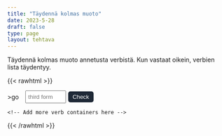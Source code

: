 ```yaml
---
title: "Täydennä kolmas muoto"
date: 2023-5-28
draft: false
type: page
layout: tehtava
---
```


Täydennä kolmas muoto annetusta verbistä. Kun vastaat oikein, verbien lista täydentyy.

{{< rawhtml >}}
<div id="tehtava">    
  <div id="verb-list"></div>

  <div id="exercise">
    <div class="verb-container">
>
      <div class="verb">go</div>
      <input type="text" class="answer" placeholder="third form">
      <button class="check-btn">Check</button>
    </div>

    <!-- Add more verb containers here -->
  </div>
</div>

<style>
.verb-container {
  display: flex;
  align-items: center;
  margin-bottom: 10px;
  margin-top: 0.5em;
}

.tehtava {
  padding-left: 4em;
}

.verb {
  margin-right: 5px;
}

.verb-list {
  margin-right: 5px;
}

input {
  padding: 5px;
  margin-right: 5px;
  margin-left: 0.7em;
  width: 7em;
}

.dark input{
  background-color: #181A1B;
  padding: 5px;
  margin-right: 5px;
  margin-left: 0.7em;
  width: 7em;
}

.check-btn {
  padding: 5px 10px;
  color: white;
  border: none;
  cursor: pointer;
  background-color: #1F2937;
  border-radius: 5px;
}

.check-btn:hover {
  background-color: #45a049;
}

.result {
  margin-top: 10px;
  font-weight: bold;
}

.success {
  color: green;
}

.failure {
  color: red;
}

.content p {
  padding-top: 1.5rem;
}

</style>

<script>
 window.addEventListener('DOMContentLoaded', (event) => {
  const verbs = [
  { baseForm: 'be', secondForm: 'was/were', thirdForms: ['been'] },
  { baseForm: 'have', secondForm: 'had', thirdForms: ['had'] },
  { baseForm: 'do', secondForm: 'did', thirdForms: ['done'] },
  { baseForm: 'say', secondForm: 'said', thirdForms: ['said'] },
  { baseForm: 'go', secondForm: 'went', thirdForms: ['gone'] },
  { baseForm: 'get', secondForm: 'got', thirdForms: ['got', 'gotten'] },
  { baseForm: 'make', secondForm: 'made', thirdForms: ['made'] },
  { baseForm: 'know', secondForm: 'knew', thirdForms: ['known'] },
  { baseForm: 'see', secondForm: 'saw', thirdForms: ['seen'] },
  { baseForm: 'come', secondForm: 'came', thirdForms: ['come'] },
  { baseForm: 'think', secondForm: 'thought', thirdForms: ['thought'] },
  { baseForm: 'take', secondForm: 'took', thirdForms: ['taken'] },
  { baseForm: 'find', secondForm: 'found', thirdForms: ['found'] },
  { baseForm: 'give', secondForm: 'gave', thirdForms: ['given'] },
  { baseForm: 'tell', secondForm: 'told', thirdForms: ['told'] },
  { baseForm: 'feel', secondForm: 'felt', thirdForms: ['felt'] },
  { baseForm: 'become', secondForm: 'became', thirdForms: ['become'] },
  { baseForm: 'leave', secondForm: 'left', thirdForms: ['left'] },
  { baseForm: 'put', secondForm: 'put', thirdForms: ['put'] },
  { baseForm: 'bring', secondForm: 'brought', thirdForms: ['brought'] },
  { baseForm: 'begin', secondForm: 'began', thirdForms: ['begun'] },
  { baseForm: 'keep', secondForm: 'kept', thirdForms: ['kept'] },
  { baseForm: 'hold', secondForm: 'held', thirdForms: ['held'] },
  { baseForm: 'write', secondForm: 'wrote', thirdForms: ['written'] },
  { baseForm: 'stand', secondForm: 'stood', thirdForms: ['stood'] },
  { baseForm: 'hear', secondForm: 'heard', thirdForms: ['heard'] },
  { baseForm: 'let', secondForm: 'let', thirdForms: ['let'] },
  { baseForm: 'mean', secondForm: 'meant', thirdForms: ['meant'] },
  { baseForm: 'set', secondForm: 'set', thirdForms: ['set'] },
  { baseForm: 'meet', secondForm: 'met', thirdForms: ['met'] },
  { baseForm: 'run', secondForm: 'ran', thirdForms: ['run'] },
  { baseForm: 'pay', secondForm: 'paid', thirdForms: ['paid'] },
  { baseForm: 'sit', secondForm: 'sat', thirdForms: ['sat'] },
  { baseForm: 'rise', secondForm: 'rose', thirdForms: ['risen'] },
  { baseForm: 'break', secondForm: 'broke', thirdForms: ['broken'] },
  { baseForm: 'choose', secondForm: 'chose', thirdForms: ['chosen'] },
  { baseForm: 'drive', secondForm: 'drove', thirdForms: ['driven'] },
  { baseForm: 'forget', secondForm: 'forgot', thirdForms: ['forgotten'] },
  { baseForm: 'freeze', secondForm: 'froze', thirdForms: ['frozen'] },
  { baseForm: 'hide', secondForm: 'hid', thirdForms: ['hidden'] },
  { baseForm: 'lose', secondForm: 'lost', thirdForms: ['lost'] },
  { baseForm: 'wake', secondForm: 'woke', thirdForms: ['woken'] },
  { baseForm: 'wear', secondForm: 'wore', thirdForms: ['worn'] },
  { baseForm: 'blow', secondForm: 'blew', thirdForms: ['blown'] },
  { baseForm: 'draw', secondForm: 'drew', thirdForms: ['drawn'] },
  { baseForm: 'fly', secondForm: 'flew', thirdForms: ['flown'] },
  { baseForm: 'grow', secondForm: 'grew', thirdForms: ['grown'] },
  { baseForm: 'throw', secondForm: 'threw', thirdForms: ['thrown'] },
  { baseForm: 'sing', secondForm: 'sang', thirdForms: ['sung'] },
  { baseForm: 'speak', secondForm: 'spoke', thirdForms: ['spoken'] },
  { baseForm: 'swim', secondForm: 'swam', thirdForms: ['swum'] },
  { baseForm: 'win', secondForm: 'won', thirdForms: ['won'] },
  { baseForm: 'arise', secondForm: 'arose', thirdForms: ['arisen'] },
  { baseForm: 'bear', secondForm: 'bore', thirdForms: ['born'] },
  { baseForm: 'bend', secondForm: 'bent', thirdForms: ['bent'] },
  { baseForm: 'bet', secondForm: 'bet', thirdForms: ['bet'] },
  { baseForm: 'bind', secondForm: 'bound', thirdForms: ['bound'] },
  { baseForm: 'bite', secondForm: 'bit', thirdForms: ['bitten', 'bit'] },
  { baseForm: 'bleed', secondForm: 'bled', thirdForms: ['bled'] },
  { baseForm: 'breed', secondForm: 'bred', thirdForms: ['bred'] },
  { baseForm: 'build', secondForm: 'built', thirdForms: ['built'] },
  { baseForm: 'burn', secondForm: 'burned/burnt', thirdForms: ['burned', 'burnt'] },
  { baseForm: 'burst', secondForm: 'burst', thirdForms: ['burst'] },
  { baseForm: 'buy', secondForm: 'bought', thirdForms: ['bought'] },
  { baseForm: 'cast', secondForm: 'cast', thirdForms: ['cast'] },
  { baseForm: 'catch', secondForm: 'caught', thirdForms: ['caught'] },
  { baseForm: 'cost', secondForm: 'cost', thirdForms: ['cost'] },
  { baseForm: 'cut', secondForm: 'cut', thirdForms: ['cut'] },
  { baseForm: 'deal', secondForm: 'dealt', thirdForms: ['dealt'] },
  { baseForm: 'dig', secondForm: 'dug', thirdForms: ['dug'] },
  { baseForm: 'dream', secondForm: 'dreamed/dreamt', thirdForms: ['dreamed', 'dreamt'] },
  { baseForm: 'drink', secondForm: 'drank', thirdForms: ['drunk'] },
  { baseForm: 'fall', secondForm: 'fell', thirdForms: ['fallen'] },
  { baseForm: 'feel', secondForm: 'felt', thirdForms: ['felt'] },
  { baseForm: 'fight', secondForm: 'fought', thirdForms: ['fought'] },
  { baseForm: 'fit', secondForm: 'fit/fitted', thirdForms: ['fit'. 'fitted'] },
  { baseForm: 'flee', secondForm: 'fled', thirdForms: ['fled'] },
  { baseForm: 'fling', secondForm: 'flung', thirdForms: ['flung'] },
  { baseForm: 'forgive', secondForm: 'forgave', thirdForms: ['forgiven'] },
  { baseForm: 'grind', secondForm: 'ground', thirdForms: ['ground'] },
  { baseForm: 'hang', secondForm: 'hung', thirdForms: ['hung'] },
  { baseForm: 'hit', secondForm: 'hit', thirdForms: ['hit'] },
  { baseForm: 'hurt', secondForm: 'hurt', thirdForms: ['hurt'] },
  { baseForm: 'kneel', secondForm: 'kneeled/kneelt', thirdForms: ['kneeled', 'knelt'] },
  { baseForm: 'knit', secondForm: 'knit/knitted', thirdForms: ['knit', 'knitted'] },
  { baseForm: 'lay', secondForm: 'laid', thirdForms: ['laid'] },
  { baseForm: 'lean', secondForm: 'leaned/leant', thirdForms: ['leaned', 'leant'] },
  { baseForm: 'learn', secondForm: 'learned/learnt', thirdForms: ['learned', 'learnt'] },
  { baseForm: 'lend', secondForm: 'lent', thirdForms: ['lent'] },
  { baseForm: 'lie', secondForm: 'lay', thirdForms: ['lain'] },
  { baseForm: 'quit', secondForm: 'quit', thirdForms: ['quit'] },
  { baseForm: 'read', secondForm: 'read', thirdForms: ['read'] },
  { baseForm: 'ride', secondForm: 'rode', thirdForms: ['ridden'] },
  { baseForm: 'ring', secondForm: 'rang', thirdForms: ['rung'] },
  { baseForm: 'seek', secondForm: 'sought', thirdForms: ['sought'] },
  { baseForm: 'sell', secondForm: 'sold', thirdForms: ['sold'] },
  { baseForm: 'send', secondForm: 'sent', thirdForms: ['sent'] },
  ];

 const exercise = document.getElementById('exercise');
  const verbList = document.getElementById('verb-list');
  let currentIndex = 0;

  renderVerb();

  function renderVerb() {
    exercise.innerHTML = '';

    const verbContainer = document.createElement('div');
    verbContainer.classList.add('verb-container');

    const verb = document.createElement('div');
    verb.classList.add('verb');
    verb.textContent = verbs[currentIndex].baseForm;

    const secondForm = document.createElement('div');
    secondForm.classList.add('second-form');
    secondForm.textContent = `${verbs[currentIndex].secondForm}`;

    const answer = document.createElement('input');
    answer.classList.add('answer');
    answer.placeholder = 'third form';
    answer.addEventListener('keypress', (event) => {
      if (event.key === 'Enter') {
        checkAnswer(answer);
      }
    });

    const checkButton = document.createElement('button');
    checkButton.classList.add('check-btn');
    checkButton.textContent = 'Check';
    checkButton.addEventListener('click', () => {
      checkAnswer(answer);
    });

    verbContainer.appendChild(verb);
    verbContainer.appendChild(secondForm);
    verbContainer.appendChild(answer);
    verbContainer.appendChild(checkButton);

    exercise.appendChild(verbContainer);

    answer.focus();
  }

  function checkAnswer(answerInput) {
    const userAnswer = answerInput.value.trim().toLowerCase();
    const expectedAnswer = verbs[currentIndex].thirdForms;

    if (expectedAnswer.includes(userAnswer)) {
      const verbListItem = document.createElement('div');
      verbListItem.textContent = `${verbs[currentIndex].baseForm} - ${verbs[currentIndex].secondForm} - ${verbs[currentIndex].thirdForms.join(', ')}`;
      verbList.appendChild(verbListItem);

      currentIndex++;

      if (currentIndex < verbs.length) {
        renderVerb();
      } else {
        showFinalResult();
      }
    } else {
      answerInput.value = '';
      answerInput.placeholder = 'Incorrect.';
      answerInput.focus();
    }
  }

  function showFinalResult() {
    exercise.innerHTML = '';

    const finalResult = document.createElement('div');
    finalResult.classList.add('result');

    const correctCount = currentIndex;
    const totalCount = verbs.length;

    finalResult.textContent = `Sait kaikki ${totalCount} kohtaa oikein!`;
    exercise.appendChild(finalResult);
  }
});
  </script>
{{< /rawhtml >}}